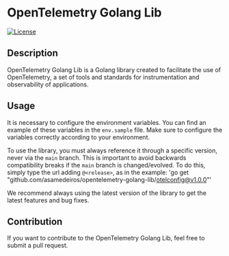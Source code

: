 # OpenTelemetry Golang Lib

[![License](https://img.shields.io/badge/License-MIT-blue.svg)](https://opensource.org/licenses/MIT)

## Description

OpenTelemetry Golang Lib is a Golang library created to facilitate the use of OpenTelemetry, a set of tools and standards for instrumentation and observability of applications.

## Usage

It is necessary to configure the environment variables. You can find an example of these variables in the `env.sample` file. Make sure to configure the variables correctly according to your environment.

To use the library, you must always reference it through a specific version, never via the `main` branch. This is important to avoid backwards compatibility breaks if the `main` branch is changed/evolved. To do this, simply type the url adding `@<release>`, as in the example: 'go get "github.com/asamedeiros/opentelemetry-golang-lib/otelconfig@v1.0.0"'

We recommend always using the latest version of the library to get the latest features and bug fixes.

## Contribution

If you want to contribute to the OpenTelemetry Golang Lib, feel free to submit a pull request.